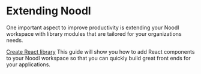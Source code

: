 # Extending Noodl

One important aspect to improve productivity is extending your Noodl workspace with library modules that are tailored for your organizations needs.

[Create React library](extending/create-react-lib.md)
This guide will show you how to add React components to your Noodl workspace so that you can quickly build great front ends for your applications.
